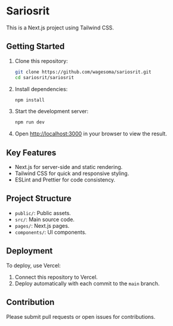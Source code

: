 # Sariosrit

This is a Next.js project using Tailwind CSS.

## Getting Started

1. Clone this repository:
    ```bash
    git clone https://github.com/wagesoma/sariosrit.git
    cd sariosrit/sariosrit
    ```

2. Install dependencies:
    ```bash
    npm install
    ```

3. Start the development server:
    ```bash
    npm run dev
    ```

4. Open [http://localhost:3000](http://localhost:3000) in your browser to view the result.

## Key Features
- Next.js for server-side and static rendering.
- Tailwind CSS for quick and responsive styling.
- ESLint and Prettier for code consistency.

## Project Structure
- `public/`: Public assets.
- `src/`: Main source code.
- `pages/`: Next.js pages.
- `components/`: UI components.

## Deployment
To deploy, use Vercel:

1. Connect this repository to Vercel.
2. Deploy automatically with each commit to the `main` branch.

## Contribution
Please submit pull requests or open issues for contributions.
